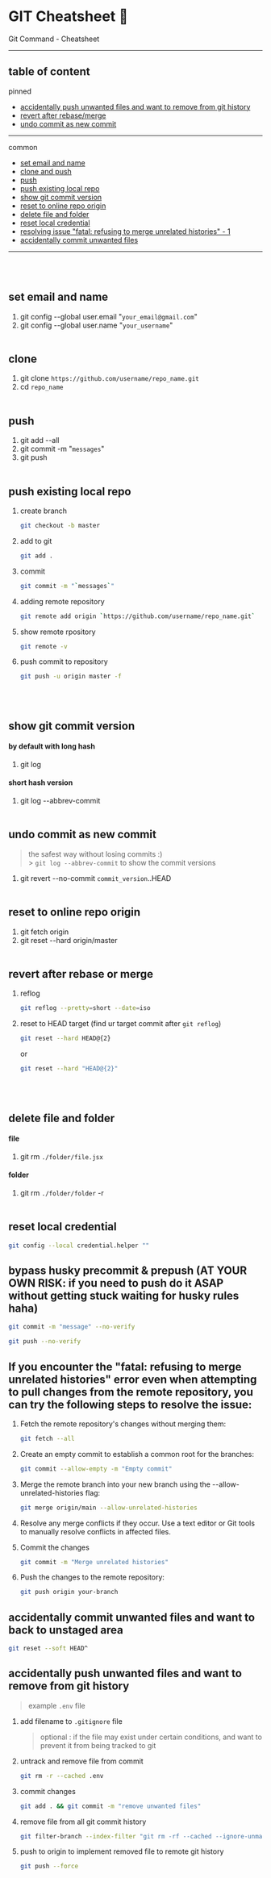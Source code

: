 # GIT Cheatsheet 🚀

Git Command - Cheatsheet

---

## table of content

pinned

- [accidentally push unwanted files and want to remove from git history](#accidentally-push-unwanted-files-and-want-to-remove-from-git-history)
- [revert after rebase/merge](#revert-after-rebase-or-merge)
- [undo commit as new commit](#undo-commit-as-new-commit)

---
common
- [set email and name](#set-email-and-name)
- [clone and push](#clone-and-push)
- [push](#push)
- [push existing local repo](#push-existing-local-repo)
- [show git commit version](#show-git-commit-version)
- [reset to online repo origin](#reset-to-online-repo-origin)
- [delete file and folder](#delete-file-and-folder)
- [reset local credential](#reset-local-credential)
- [resolving issue "fatal: refusing to merge unrelated histories" - 1](#if-you-encounter-the-fatal-refusing-to-merge-unrelated-histories-error-even-when-attempting-to-pull-changes-from-the-remote-repository-you-can-try-the-following-steps-to-resolve-the-issue)
- [accidentally commit unwanted files](#accidentally-commit-unwanted-files-and-want-to-back-to-unstaged-area)

---

<br>
<br>

## set email and name

1. git config --global user.email "`your_email@gmail.com`"
2. git config --global user.name "`your_username`"
   <br>
   <br>

## clone

1. git clone `https://github.com/username/repo_name.git`
2. cd `repo_name`
   <br>
   <br>

## push

1. git add --all
2. git commit -m "`messages`"
3. git push
   <br>
   <br>

## push existing local repo

1. create branch

   ```bash
   git checkout -b master
   ```

2. add to git

   ```bash
   git add .
   ```

3. commit

   ```bash
   git commit -m "`messages`"
   ```

4. adding remote repository

   ```bash
   git remote add origin `https://github.com/username/repo_name.git`
   ```

5. show remote rpository

   ```bash
   git remote -v
   ```

6. push commit to repository

   ```bash
   git push -u origin master -f
   ```

<br>
<br>

## show git commit version

#### **by default with long hash**

1. git log

#### **short hash version**

1. git log --abbrev-commit
   <br>
   <br>

## undo commit as new commit

> the safest way without losing commits :)<br> > `git log --abbrev-commit` to show the commit versions

1. git revert --no-commit `commit_version`..HEAD
   <br>
   <br>

## reset to online repo origin

1. git fetch origin
2. git reset --hard origin/master
   <br>
   <br>

## revert after rebase or merge

1. reflog

   ```bash
   git reflog --pretty=short --date=iso
   ```

2. reset to HEAD target (find ur target commit after `git reflog`)

   ```bash
   git reset --hard HEAD@{2}
   ```

   or

   ```bash
   git reset --hard "HEAD@{2}"
   ```

<br>
<br>

## delete file and folder

#### **file**

1. git rm `./folder/file.jsx`

#### **folder**

1. git rm `./folder/folder` -r
   <br>
   <br>

## reset local credential

```bash
git config --local credential.helper ""
```

## bypass husky precommit & prepush (AT YOUR OWN RISK: if you need to push do it ASAP without getting stuck waiting for husky rules haha)

```bash
git commit -m "message" --no-verify
```

```bash
git push --no-verify
```

## If you encounter the "fatal: refusing to merge unrelated histories" error even when attempting to pull changes from the remote repository, you can try the following steps to resolve the issue:

1. Fetch the remote repository's changes without merging them:

   ```bash
   git fetch --all
   ```

2. Create an empty commit to establish a common root for the branches:

   ```bash
   git commit --allow-empty -m "Empty commit"
   ```

3. Merge the remote branch into your new branch using the --allow-unrelated-histories flag:

   ```bash
   git merge origin/main --allow-unrelated-histories
   ```

4. Resolve any merge conflicts if they occur. Use a text editor or Git tools to manually resolve conflicts in affected files.
5. Commit the changes

   ```bash
   git commit -m "Merge unrelated histories"
   ```

6. Push the changes to the remote repository:

   ```bash
   git push origin your-branch
   ```

## accidentally commit unwanted files and want to back to unstaged area

```bash
git reset --soft HEAD^
```

## accidentally push unwanted files and want to remove from git history

> example `.env` file

1. add filename to `.gitignore` file
    > optional : if the file may exist under certain conditions, and want to prevent it from being tracked to git
2. untrack and remove file from commit
   ```bash
   git rm -r --cached .env
   ```
3. commit changes
   ```bash
   git add . && git commit -m "remove unwanted files"
   ```
4. remove file from all git commit history
   ```bash
   git filter-branch --index-filter "git rm -rf --cached --ignore-unmatch .env" HEAD
   ```
5. push to origin to implement removed file to remote git history
   ```bash
   git push --force
   ```
